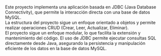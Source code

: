 Este proyecto implementa una aplicación basada en JDBC (Java Database Connectivity), que permite la interacción directa con una base de datos MySQL.
<br> La estructura del proyecto sigue un enfoque orientado a objetos y permite realizar operaciones CRUD (Crear, Leer, Actualizar, Eliminar). <br>
El proyecto sigue un enfoque modular, lo que facilita la extensión y mantenimiento del código. 
El uso de JDBC permite ejecutar consultas SQL directamente desde Java, asegurando la persistencia y manipulación eficiente de los datos en la base de datos MySQL.
